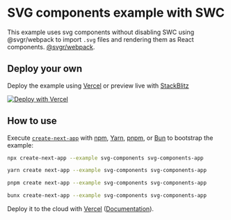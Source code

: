 # SVG components example with SWC

This example uses svg components without disabling SWC using @svgr/webpack to import `.svg` files and rendering them as React components. [@svgr/webpack](https://www.npmjs.com/package/@svgr/webpack).

## Deploy your own

Deploy the example using [Vercel](https://vercel.com?utm_source=github&utm_medium=readme&utm_campaign=next-example) or preview live with [StackBlitz](https://stackblitz.com/github/vercel/next.js/tree/canary/examples/svg-components)

[![Deploy with Vercel](https://vercel.com/button)](https://vercel.com/new/clone?repository-url=https://github.com/vercel/next.js/tree/canary/examples/svg-components&project-name=svg-components&repository-name=svg-components)

## How to use

Execute [`create-next-app`](https://github.com/vercel/next.js/tree/canary/packages/create-next-app) with [npm](https://docs.npmjs.com/cli/init), [Yarn](https://yarnpkg.com/lang/en/docs/cli/create/), [pnpm](https://pnpm.io), or [Bun](https://bun.sh/docs/cli/bunx) to bootstrap the example:

```bash
npx create-next-app --example svg-components svg-components-app
```

```bash
yarn create next-app --example svg-components svg-components-app
```

```bash
pnpm create next-app --example svg-components svg-components-app
```

```bash
bunx create-next-app --example svg-components svg-components-app
```

Deploy it to the cloud with [Vercel](https://vercel.com/new?utm_source=github&utm_medium=readme&utm_campaign=next-example) ([Documentation](https://nextjs.org/docs/deployment)).
